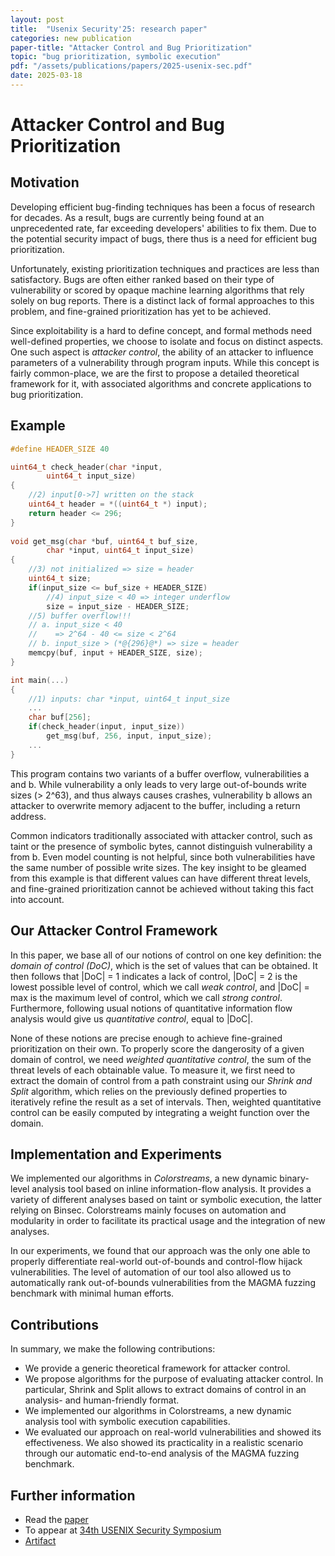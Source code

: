 ```yaml
---
layout: post
title:  "Usenix Security'25: research paper"
categories: new publication
paper-title: "Attacker Control and Bug Prioritization"
topic: "bug prioritization, symbolic execution"
pdf: "/assets/publications/papers/2025-usenix-sec.pdf"
date: 2025-03-18
---
```


# Attacker Control and Bug Prioritization

## Motivation

Developing efficient bug-finding techniques has been a focus of research for decades.
As a result, bugs are currently being found at an unprecedented rate, far exceeding developers' abilities to fix them.
Due to the potential security impact of bugs, there thus is a need for efficient bug prioritization.

Unfortunately, existing prioritization techniques and practices are less than satisfactory.
Bugs are often either ranked based on their type of vulnerability or scored by opaque machine learning algorithms that rely solely on bug reports.
There is a distinct lack of formal approaches to this problem, and fine-grained prioritization has yet to be achieved.

Since exploitability is a hard to define concept, and formal methods need well-defined properties, we choose to isolate and focus on distinct aspects.
One such aspect is *attacker control*, the ability of an attacker to influence parameters of a vulnerability through program inputs.
While this concept is fairly common-place, we are the first to propose a detailed theoretical framework for it, with associated algorithms and concrete applications to bug prioritization.

## Example

```c
#define HEADER_SIZE 40

uint64_t check_header(char *input, 
        uint64_t input_size)
{
    //2) input[0->7] written on the stack
    uint64_t header = *((uint64_t *) input);
    return header <= 296;
}
    
void get_msg(char *buf, uint64_t buf_size, 
        char *input, uint64_t input_size)
{
    //3) not initialized => size = header
    uint64_t size;
    if(input_size <= buf_size + HEADER_SIZE)
        //4) input_size < 40 => integer underflow
        size = input_size - HEADER_SIZE;
    //5) buffer overflow!!!
    // a. input_size < 40 
    //    => 2^64 - 40 <= size < 2^64
    // b. input_size > (*@{296}@*) => size = header 
    memcpy(buf, input + HEADER_SIZE, size);
}

int main(...)
{
    //1) inputs: char *input, uint64_t input_size
    ...
    char buf[256];
    if(check_header(input, input_size))
        get_msg(buf, 256, input, input_size);
    ...
}
```

This program contains two variants of a buffer overflow, vulnerabilities a and b.
While vulnerability a only leads to very large out-of-bounds write sizes (> 2^63), and thus always causes crashes, vulnerability b allows an attacker to overwrite memory adjacent to the buffer, including a return address.

Common indicators traditionally associated with attacker control, such as taint or the presence of symbolic bytes, cannot distinguish vulnerability a from b.
Even model counting is not helpful, since both vulnerabilities have the same number of possible write sizes.
The key insight to be gleamed from this example is that different values can have different threat levels, and fine-grained prioritization cannot be achieved without taking this fact into account.

## Our Attacker Control Framework

In this paper, we base all of our notions of control on one key definition: the *domain of control (DoC)*, which is the set of values that can be obtained.
It then follows that |DoC| = 1 indicates a lack of control, |DoC| = 2 is the lowest possible level of control, which we call *weak control*, and |DoC| = max is the maximum level of control, which we call *strong control*.
Furthermore, following usual notions of quantitative information flow analysis would give us *quantitative control*, equal to |DoC|.

None of these notions are precise enough to achieve fine-grained prioritization on their own.
To properly score the dangerosity of a given domain of control, we need *weighted quantitative control*, the sum of the threat levels of each obtainable value.
To measure it, we first need to extract the domain of control from a path constraint using our *Shrink and Split* algorithm, which relies on the previously defined properties to iteratively refine the result as a set of intervals.
Then, weighted quantitative control can be easily computed by integrating a weight function over the domain.

## Implementation and Experiments

We implemented our algorithms in *Colorstreams*, a new dynamic binary-level analysis tool based on inline information-flow analysis.
It provides a variety of different analyses based on taint or symbolic execution, the latter relying on Binsec.
Colorstreams mainly focuses on automation and modularity in order to facilitate its practical usage and the integration of new analyses.

In our experiments, we found that our approach was the only one able to properly differentiate real-world out-of-bounds and control-flow hijack vulnerabilities.
The level of automation of our tool also allowed us to automatically rank out-of-bounds vulnerabilities from the MAGMA fuzzing benchmark with minimal human efforts.

## Contributions

In summary, we make the following contributions:

* We provide a generic theoretical framework for attacker control.
* We propose algorithms for the purpose of evaluating attacker control.
In particular, Shrink and Split allows to extract domains of control in an analysis- and human-friendly format.
* We implemented our algorithms in Colorstreams, a new dynamic analysis tool with symbolic execution capabilities.
* We evaluated our approach on real-world vulnerabilities and showed its effectiveness.
We also showed its practicality in a realistic scenario through our automatic end-to-end analysis of the MAGMA fuzzing benchmark.

## Further information

* Read the [paper](/assets/publications/papers/2025-usenix-sec.pdf)
* To appear at [34th USENIX Security Symposium](https://www.usenix.org/conference/usenixsecurity25) 
* [Artifact](https://zenodo.org/records/15075966)

